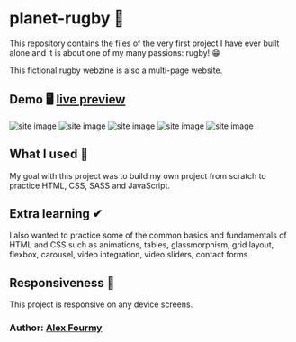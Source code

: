 # planet-rugby 🏈

This repository contains the files of the very first project I have ever built alone and it is about one of my many passions: rugby! 😁

This fictional rugby webzine is also a multi-page website.


## Demo 🖥 [live preview](https://a4my.github.io/planet-rugby-homepage/)

![site image](https://i.imgur.com/Wuk1XBI.jpg)
![site image](https://i.imgur.com/B6l40nR.jpg)
![site image](https://i.imgur.com/G5SqVBv.jpg)
![site image](https://i.imgur.com/MM6Uyaq.jpg)
![site image](https://i.imgur.com/tnEhz3L.jpg)

## What I used 🔨
My goal with this project was to build my own project from scratch to practice HTML, CSS, SASS and JavaScript.

## Extra learning ✔
I also wanted to practice some of the common basics and fundamentals of HTML and CSS such as animations, tables, glassmorphism, grid layout, flexbox, carousel, video integration, video sliders, contact forms

## Responsiveness 📱
This project is responsive on any device screens.

### Author: [Alex Fourmy](https://www.linkedin.com/in/alex-fourmy/)
